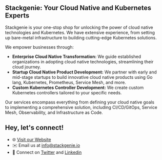 ## Stackgenie: Your Cloud Native and Kubernetes Experts

Stackgenie is your one-stop shop for unlocking the power of cloud native technologies and Kubernetes. We have extensive experience, from setting up bare-metal infrastructure to building cutting-edge Kubernetes solutions. 

We empower businesses through:

* **Enterprise Cloud Native Transformation:** We guide established organizations in adopting cloud native technologies, streamlining their cloud journey.
* **Startup Cloud Native Product Development:** We partner with early and mid-stage startups to build innovative cloud native products using Go lang, Kubernetes, Prometheus, Service Mesh, and more.
* **Custom Kubernetes Controller Development:** We create custom Kubernetes controllers tailored to your specific needs.

Our services encompass everything from defining your cloud native goals to implementing a comprehensive solution, including CI/CD/GitOps, Service Mesh, Observability, and Infrastructure as Code.


## Hey, let's connect!

- 🌐 [Visit our Website](https://www.stackgenie.io)
- ✉️ Email us at info@stackgenie.io
- 📱 Connect on [Twitter](https://twitter.com/stackgenie_io) and [Linkedin](https://www.linkedin.com/company/stackgenie/)